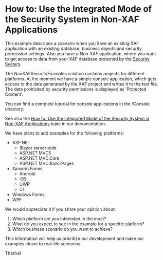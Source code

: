 <!-- default file list -->

# How to: Use the Integrated Mode of the Security System in Non-XAF Applications

This example describes a scenario when you have an existing XAF application with an existing database, business objects and security permission settings. Also you have a Non-XAF application, where you want to get access to data from your XAF database protected by the [Security System](https://docs.devexpress.com/eXpressAppFramework/113366/concepts/security-system/security-system-overview).


The NonXAFSecurityExamples solution contains projects for different platforms. At the moment we have a simple console application, which gets access to the data generated by the XAF project and writes it to the text file. The data prohibited by security permissions is displayed as 'Protected Content'.


You can find a complete tutorial for console applications in the /Console directory.


See also the [How to: Use the Integrated Mode of the Security System in Non-XAF Applications](https://docs.devexpress.com/eXpressAppFramework/113558/task-based-help/security/how-to-use-the-integrated-mode-of-the-security-system-in-non-xaf-applications) topic in our documentation.

We have plans to add examples for the following platforms:
* ASP.NET
  * Blazor server-side
  * ASP.NET MVC5
  * ASP.NET MVC.Core
  * ASP.NET MVC.RazorPages
* Xamarin.Forms
  * Android
  * IOS
  * UWP
  * UI
* Windows Forms
* WPF

We would appreciate it if you share your opinion about:
1. Which platform are you interested in the most?
2. What do you expect to see in the example for a specific platform?
3. Which business scenario do you want to achieve?

This information will help us prioritize our development and make our examples closer to real-life scenarios.

Thanks!
